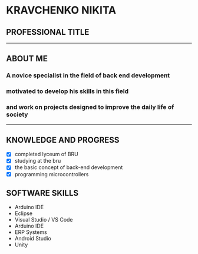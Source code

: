# KRAVCHENKO NIKITA
## PROFESSIONAL TITLE
***
## ABOUT ME
### A novice specialist in the field of back end development
### motivated to develop his skills in this field
### and work on projects designed to improve the daily life of society
***
## KNOWLEDGE AND PROGRESS
- [x] completed lyceum of BRU
- [x] studying at the bru
- [x] the basic concept of back-end development
- [x] programming microcontrollers
## SOFTWARE SKILLS
+ Arduino IDE
+ Eclipse
+ Visual Studio / VS Code
+ Arduino IDE
+ ERP Systems
+ Android Studio
+ Unity
